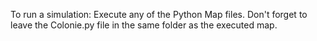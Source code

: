 To run a simulation:
Execute any of the Python Map files. Don't forget to leave the Colonie.py file in the same folder as the executed map.
